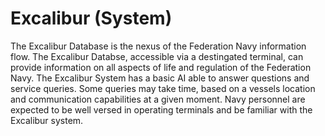 ﻿---
status : 2
securityClass : 0
name : Excalibur (System)
---

# Excalibur (System)

The Excalibur Database is the nexus of the Federation Navy information flow. The Excalibur Databse, accessible via a destingated terminal, can provide information on all aspects of life and regulation of the Federation Navy.
The Excalibur System has a basic AI able to answer questions and service queries.
Some queries may take time, based on a vessels location and communication capabilities at a given moment.
Navy personnel are expected to be well versed in operating terminals and be familiar with the Excalibur system.